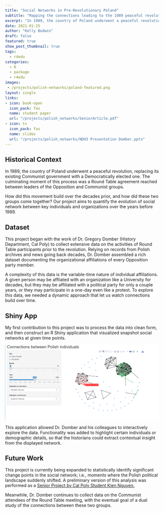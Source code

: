 ```yaml
---
title: "Social Networks in Pre-Revolutionary Poland"
subtitle: "Mapping the connections leading to the 1989 peaceful revolution."
excerpt: "In 1989, the country of Poland underwent a peaceful revolution, replacing its existing Communist government with a Democratically elected one.   This project is a statistical study of the social networks between key organizations and individuals in the years leading up to the revolution."
date: 2021-01-25
author: "Kelly Bodwin"
draft: false
featured: true
show_post_thumbnail: true
tags:
  - r4edu
categories:
  - R
  - package
  - r4edu
images:
 - /projects/polish-networks/poland-featured.png
layout: single
links:
- icon: book-open
  icon_pack: fas
  name: student paper
  url: "/projects/polish_networks/SeniorArticle.pdf"
- icon: tv
  icon_pack: fas
  name: slides
  url: "/projects/polish_networks/NDH3 Presentation Domber.pptx"
---
```




## Historical Context

In 1989, the country of Poland underwent a peaceful revolution, replacing its existing Communist government with a Democratically elected one.  The culminating moment of this process was a Round Table agreement reached between leaders of the Opposition and Communist groups. 

How did this movement build over the decades prior, and how did these two groups come together?  Our project aims to quantify the evolution of social network between key individuals and organizations over the years before 1989.

## Dataset

This project began with the work of Dr. Gregory Domber (History Department, Cal Poly) to collect extensive data on the activities of Round Table participants prior to the revolution.  Relying on records from Polish archives and news going back decades, Dr. Domber assembled a rich dataset documenting the organizational affiliations of every Opposition party member.

A complexity of this data is the variable-time nature of individual affiliations.  A given person may be affliated with an organization like a University for decades, but they may be affiliated with a political party for only a couple years, or they may participate in a one-day even like a protest.  To explore this data, we needed a dynamic approach that let us watch connections build over time.

## Shiny App

My first contribution to this project was to process the data into clean form, and then construct an R Shiny application that visualized snapshot social networks at given time points.

![](Invid_Network_Screenshot.png)


This application allowed Dr. Domber and his colleagues to interactively explore the data.  Functionality was added to highlight certain individuals or demographic details, so that the historians could extract contextual insight from the displayed network.

## Future Work

This project is currently being expanded to statistically identify significant change points in the social network; i.e., moments where the Polish political landscape suddenly shifted.  A preliminary version of this analysis was performed as a [Senior Project by Cal Poly Student Kien Nguyen.](/projects/polish_networks/SeniorArticle.pdf)

Meanwhile, Dr. Domber continues to collect data on the Communist attendees of the Round Table meeting, with the eventual goal of a dual study of the connections between these two groups.






